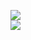 [![](https://img.shields.io/badge/Made%20With-Github%20Spray-lightgrey.svg?style=for-the-badge&logo=github)](https://github.com/Annihil/github-spray#6287)  
[![](https://i.imgur.com/2DrTn0Z.gif)](https://github.com/Annihil/github-spray)